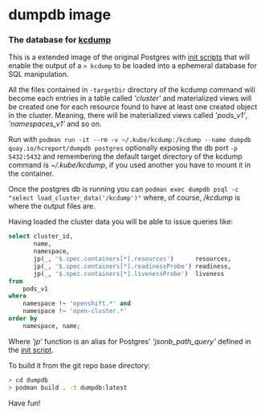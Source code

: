 # dumpdb image
### The database for [kcdump](https://github.com/mauricioscastro/kcdump)
This is a extended image of the original Postgres with [init scripts](dumpdb-init.sql) that will enable the output of a `> kcdump` to be  loaded into a ephemeral database for SQL manipulation.

All the files contained in `-targetDir` directory of the kcdump command will become each entries in a table called *'cluster'* and materialized views will be created one for each resource found to have at least one created object in the cluster. Meaning, there will be materialized views called *'pods_v1'*, *'namespaces_v1'* and so on. 

Run with `podman run -it --rm -v ~/.kube/kcdump:/kcdump --name dumpdb quay.io/hcreport/dumpdb postgres` optionally exposing the db port `-p 5432:5432` and remembering the default target directory of the kcdump command is *~/.kube/kcdump*, if you used another you have to mount it in the container.

Once the postgres db is running you can `podman exec dumpdb psql -c "select load_cluster_data('/kcdump')"` where, of course, */kcdump* is where the output files are.

Having loaded the cluster data you will be able to issue queries like:

```sql
select cluster_id,
       name,
       namespace,
       jp(_, '$.spec.containers[*].resources')      resources,
       jp(_, '$.spec.containers[*].readinessProbe') readiness,
       jp(_, '$.spec.containers[*].livenessProbe')  liveness
from
    pods_v1
where
    namespace !~ 'openshift.*' and
    namespace !~ 'open-cluster.*'
order by
    namespace, name;
```
Where *'jp'* function is an alias for Postgres' *'jsonb_path_query'* defined in the [init script](dumpdb-init.sql).

To build it from the git repo base directory:
```bash
> cd dumpdb
> podman build . -t dumpdb:latest
```

Have fun!